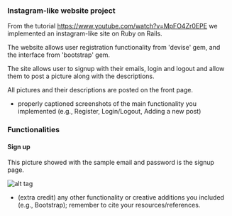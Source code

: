 ### Instagram-like website project

From the tutorial https://www.youtube.com/watch?v=MpFO4Zr0EPE we implemented an instagram-like site on Ruby on Rails. 

The website allows user registration functionality from 'devise' gem, and the interface from 'bootstrap' gem.

The site allows user to signup with their emails, login and logout and allow them to post a picture along with the descriptions.

All pictures and their descriptions are posted on the front page.



* properly captioned screenshots of the main functionality you implemented (e.g., Register, Login/Logout, Adding a new post)

### Functionalities

#### Sign up

This picture showed with the sample email and password is the signup page. 

![alt tag](RubyInstagram/Signup.JPG)

* (extra credit) any other functionality or creative additions you included (e.g., Bootstrap); remember to cite your resources/references.
